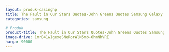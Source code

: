 ```yaml
---
layout: produk-casinghp
title: The Fault in Our Stars Quotes-John Greens Quotes Samsung Galaxy S9 Case
categories: samsung

# Produk
product-title: The Fault in Our Stars Quotes-John Greens Quotes Samsung Galaxy S9 Case
image-drive: 1mrB41wIgexeSNeRorWlN5mb-6hmNhVRE
harga: 90000
---
```


